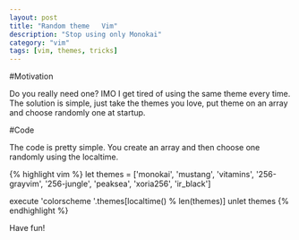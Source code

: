 ```yaml
---
layout: post
title: "Random theme   Vim"
description: "Stop using only Monokai"
category: "vim"
tags: [vim, themes, tricks]
---
```


#Motivation

Do you really need one? IMO I get tired of using the same theme every time.
The solution is simple, just take the themes you love, put theme on an array and choose
randomly one at startup.

#Code

The code is pretty simple. You create an array and then choose one randomly using the localtime.

{% highlight vim %}
  let themes = ['monokai', 'mustang', 'vitamins', '256-grayvim', '256-jungle', 'peaksea', 'xoria256', 'ir_black']

  execute 'colorscheme '.themes[localtime() % len(themes)]
  unlet themes
{% endhighlight %}

Have fun!
